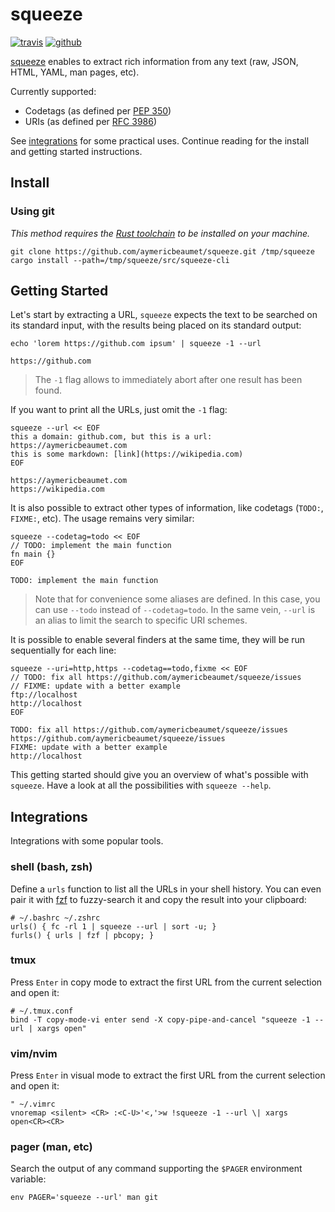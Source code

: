 # squeeze

[![travis](https://img.shields.io/travis/aymericbeaumet/squeeze?style=flat-square&logo=travis)](https://travis-ci.org/aymericbeaumet/squeeze)
[![github](https://img.shields.io/github/issues/aymericbeaumet/squeeze?style=flat-square&logo=github)](https://github.com/aymericbeaumet/squeeze/issues)

[squeeze](https://github.com/aymericbeaumet/squeeze) enables to extract rich
information from any text (raw, JSON, HTML, YAML, man pages, etc).

Currently supported:

- Codetags (as defined per [PEP 350](https://www.python.org/dev/peps/pep-0350/))
- URIs (as defined per [RFC 3986](https://tools.ietf.org/html/rfc3986/))

See [integrations](#integrations) for some practical uses. Continue reading for
the install and getting started instructions.

## Install

### Using git

_This method requires the [Rust
toolchain](https://www.rust-lang.org/tools/install) to be installed on your
machine._

```shell
git clone https://github.com/aymericbeaumet/squeeze.git /tmp/squeeze
cargo install --path=/tmp/squeeze/src/squeeze-cli
```

## Getting Started

Let's start by extracting a URL, `squeeze` expects the text to be searched on
its standard input, with the results being placed on its standard output:

```shell
echo 'lorem https://github.com ipsum' | squeeze -1 --url
```

```
https://github.com
```

> The `-1` flag allows to immediately abort after one result has been found.

If you want to print all the URLs, just omit the `-1` flag:

```shell
squeeze --url << EOF
this a domain: github.com, but this is a url: https://aymericbeaumet.com
this is some markdown: [link](https://wikipedia.com)
EOF
```

```
https://aymericbeaumet.com
https://wikipedia.com
```

It is also possible to extract other types of information, like codetags
(`TODO:`, `FIXME:`, etc). The usage remains very similar:

```shell
squeeze --codetag=todo << EOF
// TODO: implement the main function
fn main {}
EOF
```

```
TODO: implement the main function
```

> Note that for convenience some aliases are defined. In this case, you can use
`--todo` instead of `--codetag=todo`. In the same vein, `--url` is an alias to
limit the search to specific URI schemes.

It is possible to enable several finders at the same time, they will be run
sequentially for each line:

```shell
squeeze --uri=http,https --codetag==todo,fixme << EOF
// TODO: fix all https://github.com/aymericbeaumet/squeeze/issues
// FIXME: update with a better example
ftp://localhost
http://localhost
EOF
```

```
TODO: fix all https://github.com/aymericbeaumet/squeeze/issues
https://github.com/aymericbeaumet/squeeze/issues
FIXME: update with a better example
http://localhost
```

This getting started should give you an overview of what's possible with
`squeeze`. Have a look at all the possibilities with `squeeze --help`.

## Integrations

Integrations with some popular tools.

### shell (bash, zsh)

Define a `urls` function to list all the URLs in your shell history. You can
even pair it with [fzf](https://github.com/junegunn/fzf) to fuzzy-search it and
copy the result into your clipboard:

```shell
# ~/.bashrc ~/.zshrc
urls() { fc -rl 1 | squeeze --url | sort -u; }
furls() { urls | fzf | pbcopy; }
```

### tmux

Press `Enter` in copy mode to extract the first URL from the current selection
and open it:

```tmux
# ~/.tmux.conf
bind -T copy-mode-vi enter send -X copy-pipe-and-cancel "squeeze -1 --url | xargs open"
```

### vim/nvim

Press `Enter` in visual mode to extract the first URL from the current
selection and open it:

```vim
" ~/.vimrc
vnoremap <silent> <CR> :<C-U>'<,'>w !squeeze -1 --url \| xargs open<CR><CR>
```

### pager (man, etc)

Search the output of any command supporting the `$PAGER` environment variable:

```shell
env PAGER='squeeze --url' man git
```
